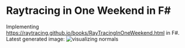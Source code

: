 # Raytracing in One Weekend in F#

Implementing https://raytracing.github.io/books/RayTracingInOneWeekend.html in F#.
Latest generated image: ![visualizing normals](images/normals.ppm)
